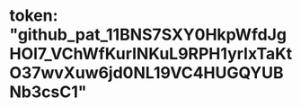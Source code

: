 # token: "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"
